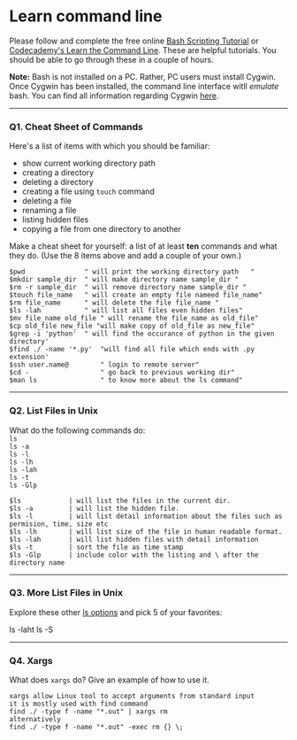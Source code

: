 # Learn command line

Please follow and complete the free online [Bash Scripting Tutorial](https://ryanstutorials.net/bash-scripting-tutorial/) or [Codecademy's Learn the Command Line](https://www.codecademy.com/learn/learn-the-command-line). These are helpful tutorials. You should be able to go through these in a couple of hours.

**Note:** Bash is not installed on a PC. Rather, PC users must install Cygwin. Once Cygwin has been installed, the command line interface witll _emulate_ bash. You can find all information regarding Cygwin [here](https://www.cygwin.com/).

---

### Q1.  Cheat Sheet of Commands  

Here's a list of items with which you should be familiar:  
* show current working directory path
* creating a directory
* deleting a directory
* creating a file using `touch` command
* deleting a file
* renaming a file
* listing hidden files
* copying a file from one directory to another

Make a cheat sheet for yourself: a list of at least **ten** commands and what they do.  (Use the 8 items above and add a couple of your own.)  

```
$pwd               " will print the working directory path   " 
$mkdir sample_dir  " will make directory name sample_dir "
$rm -r sample_dir  " will remove directory name sample_dir "
$touch file_name   " will create an empty file nameed file_name"
$rm file_name      " will delete the file file_name "
$ls -lah           " will list all files even hidden files"
$mv file_name old_file " will rename the file_name as old_file"
$cp old_file new_file "will make copy of old_file as new_file"
$grep -i 'python'  " will find the occurance of python in the given directory'
$find ./ -name '*.py'  "will find all file which ends with .py extension'
$ssh user.name@        " login to remote server"
$cd -                  " go back to previous working dir"
$man ls                " to know more about the ls command"
```

---

### Q2.  List Files in Unix   

What do the following commands do:  
`ls`  
`ls -a`  
`ls -l`  
`ls -lh`  
`ls -lah`  
`ls -t`  
`ls -Glp`  

```
$ls            | will list the files in the current dir.
$ls -a         | will list the hidden file.
$ls -l         | will list detail information about the files such as permision, time, size etc
$ls -lh        | will list size of the file in human readable format.
$ls -lah       | will list hidden files with detail information
$ls -t         | sort the file as time stamp
$ls -Glp       | include color with the listing and \ after the directory name
```

---

### Q3.  More List Files in Unix  

Explore these other [ls options](http://www.techonthenet.com/unix/basic/ls.php) and pick 5 of your favorites:

ls -laht
ls -S

---

### Q4.  Xargs   

What does `xargs` do? Give an example of how to use it.
```
xargs allow Linux tool to accept arguments from standard input
it is mostly used with find command
find ./ -type f -name "*.out" | xargs rm
alternatively
find ./ -type f -name "*.out" -exec rm {} \; 
```

